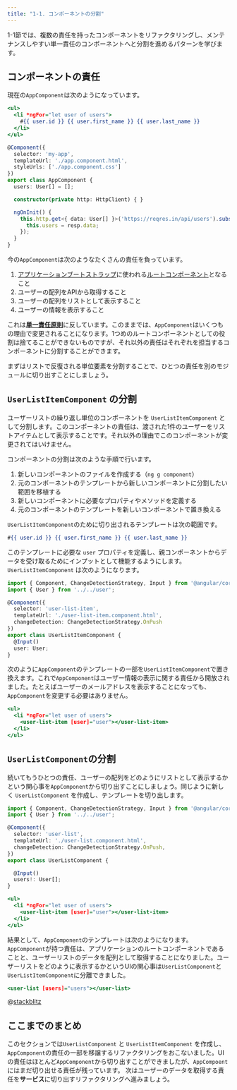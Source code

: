 ```yaml
---
title: "1-1. コンポーネントの分割"
---
```


1-1節では、複数の責任を持ったコンポーネントをリファクタリングし、メンテナンスしやすい単一責任のコンポーネントへと分割を進めるパターンを学びます。

## コンポーネントの責任

現在の`AppComponent`は次のようになっています。

```html:app.component.html
<ul>
  <li *ngFor="let user of users">
    #{{ user.id }} {{ user.first_name }} {{ user.last_name }}
  </li>
</ul>
```

```ts:app.component.ts
@Component({
  selector: 'my-app',
  templateUrl: './app.component.html',
  styleUrls: ['./app.component.css']
})
export class AppComponent {
  users: User[] = [];

  constructor(private http: HttpClient) { }

  ngOnInit() {
    this.http.get<{ data: User[] }>('https://reqres.in/api/users').subscribe(resp => {
      this.users = resp.data;
    });
  }
}
```

今の`AppComponent`は次のようなたくさんの責任を負っています。

1. [アプリケーションブートストラップ](https://angular.jp/guide/glossary#%E3%83%96%E3%83%BC%E3%83%88%E3%82%B9%E3%83%88%E3%83%A9%E3%83%83%E3%83%97)に使われる[ルートコンポーネント](https://angular.jp/guide/bootstrapping#bootstrap%E9%85%8D%E5%88%97)となること 
2. ユーザーの配列をAPIから取得すること
3. ユーザーの配列をリストとして表示すること
4. ユーザーの情報を表示すること

これは[**単一責任原則**](https://xn--97-273ae6a4irb6e2hsoiozc2g4b8082p.com/%E3%82%A8%E3%83%83%E3%82%BB%E3%82%A4/%E5%8D%98%E4%B8%80%E8%B2%AC%E4%BB%BB%E5%8E%9F%E5%89%87/)に反しています。このままでは、`AppComponent`はいくつもの理由で変更されることになります。1つめのルートコンポーネントとしての役割は捨てることができないものですが、それ以外の責任はそれぞれを担当するコンポーネントに分割することができます。

まずはリストで反復される単位要素を分割することで、ひとつの責任を別のモジュールに切り出すことにしましょう。

## `UserListItemComponent` の分割

ユーザーリストの繰り返し単位のコンポーネントを `UserListItemComponent` として分割します。このコンポーネントの責任は、渡された1件のユーザーをリストアイテムとして表示することです。それ以外の理由でこのコンポーネントが変更されてはいけません。

コンポーネントの分割は次のような手順で行います。

1. 新しいコンポーネントのファイルを作成する（`ng g component`）
2. 元のコンポーネントのテンプレートから新しいコンポーネントに分割したい範囲を移植する
3. 新しいコンポーネントに必要なプロパティやメソッドを定義する
4. 元のコンポーネントのテンプレートを新しいコンポーネントで置き換える

`UserListItemComponent`のために切り出されるテンプレートは次の範囲です。

```html:user-list-item.component.html
#{{ user.id }} {{ user.first_name }} {{ user.last_name }}
```

このテンプレートに必要な `user` プロパティを定義し、親コンポーネントからデータを受け取るためにインプットとして機能するようにします。
`UserListItemComponent` は次のようになります。

```typescript:user-list-item.component.ts
import { Component, ChangeDetectionStrategy, Input } from '@angular/core';
import { User } from '../../user';

@Component({
  selector: 'user-list-item',
  templateUrl: './user-list-item.component.html',
  changeDetection: ChangeDetectionStrategy.OnPush
})
export class UserListItemComponent {
  @Input()
  user: User;
}
```

次のように`AppComponent`のテンプレートの一部を`UserListItemComponent`で置き換えます。これで`AppComponent`はユーザー情報の表示に関する責任から開放されました。たとえばユーザーのメールアドレスを表示することになっても、`AppComponent`を変更する必要はありません。

```html:app.component.html
<ul>
  <li *ngFor="let user of users">
    <user-list-item [user]="user"></user-list-item>
  </li>
</ul>
```

## `UserListComponent`の分割

続いてもうひとつの責任、ユーザーの配列をどのようにリストとして表示するかという関心事を`AppComponent`から切り出すことにしましょう。同じように新しく `UserListComponent` を作成し、テンプレートを切り出します。

```typescript:user-list.component.ts
import { Component, ChangeDetectionStrategy, Input } from '@angular/core';
import { User } from '../../user';

@Component({
  selector: 'user-list',
  templateUrl: './user-list.component.html',
  changeDetection: ChangeDetectionStrategy.OnPush,
})
export class UserListComponent {

  @Input()
  users!: User[];
}
```

```html:user-list.component.html
<ul>
  <li *ngFor="let user of users">
    <user-list-item [user]="user"></user-list-item>
  </li>
</ul>
```

結果として、`AppComponent`のテンプレートは次のようになります。`AppComponent`が持つ責任は、アプリケーションのルートコンポーネントであることと、ユーザーリストのデータを配列として取得することになりました。ユーザーリストをどのように表示するかというUIの関心事は`UserListComponent`と`UserListItemComponent`に分離できました。

```html:app.component.html
<user-list [users]="users"></user-list>
```

@[stackblitz](https://stackblitz.com/edit/angular-brjyhu?embed=1&file=src%2Fapp%2Fapp.component.html)


## ここまでのまとめ

このセクションでは`UserListComponent` と `UserListItemComponent` を作成し、`AppComponent`の責任の一部を移譲するリファクタリングをおこないました。UIの責任はほとんど`AppComponent`から切り出すことができましたが、`AppCompoent`にはまだ切り出せる責任が残っています。
次はユーザーのデータを取得する責任を**サービス**に切り出すリファクタリングへ進みましょう。

<!-- 1.2はここに結合する -->